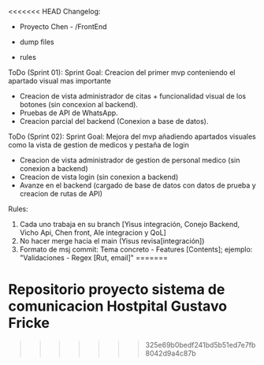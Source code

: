 <<<<<<< HEAD
Changelog:
+ Proyecto Chen - /FrontEnd
- dump files
+ rules

ToDo (Sprint 01):
Sprint Goal: Creacion del primer mvp conteniendo el apartado visual mas importante
- Creacion de vista administrador de citas + funcionalidad visual de los botones (sin concexion al backend).
- Pruebas de API de WhatsApp.
- Creacion parcial del backend (Conexion a base de datos). 

ToDo (Sprint 02):
Sprint Goal: Mejora del mvp añadiendo apartados visuales como la vista de gestion de medicos y pestaña de login
- Creacion de vista administrador de gestion de personal medico (sin conexion a backend)
- Creacion de vista login (sin conexion a backend)
- Avanze en el backend (cargado de base de datos con datos de prueba y creacion de rutas de API)

Rules:
1) Cada uno trabaja en su branch [Yisus integración, Conejo Backend, Vicho Api, Chen front, Ale integracion y QoL]
2) No hacer merge hacia el main (Yisus revisa[integración])
3) Formato de msj commit: Tema concreto - Features [Contents];
ejemplo: "Validaciones - Regex [Rut, email]"
=======
# Repositorio proyecto sistema de comunicacion Hostpital Gustavo Fricke

>>>>>>> 325e69b0bedf241bd5b51ed7e7fb8042d9a4c87b
